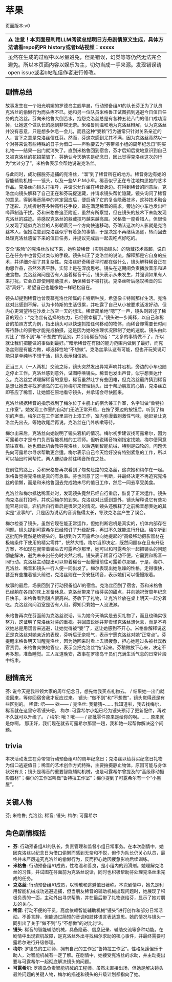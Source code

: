 # 苹果
页面版本:v0
 

| :warning: 注意！本页面是利用LLM阅读总结明日方舟剧情原文生成，具体方法请看repo的PR history或者b站视频：xxxxx           |
|:----------------------------|
| 虽然在生成的过程中以尽量避免，但是错误，幻觉等等仍然无法完全避免。所以本页面内容以娱乐为主，切勿当成一手来源。发现错误请open issue或者b站私信作者进行修改。|



## 剧情总结
故事发生在一个阳光明媚的罗德岛主舰早晨，行动预备组A1的队长芬正为了队员克洛丝的偷懒行为而头疼不已。她和另一位队员米格鲁正试图抓到逃避今日值日任务的克洛丝。芬向米格鲁大倒苦水，抱怨克洛丝总是有各种五花八门的借口成功溜掉，让她这个做队长的感到非常无奈。米格鲁则温和地为克洛丝辩解，认为克洛丝并没有恶意，只是想多休息一会儿，而且这种“耍赖”行为通常只针对关系亲近的人，言下之意是克洛丝信任芬。然而，芬这次感到尤其不满，因为克洛丝竟然以一个对芬来说有些特殊的日子为借口——声称要去为“芬带领小组的周年纪念日”购买礼物——结果一出门就消失了。直到米格鲁回到宿舍，芬才后知后觉地意识到自己又被克洛丝的花招蒙骗了。芬确认今天确实是纪念日，因此觉得克洛丝这次的行为“太过分了”，米格鲁表示会帮她说说克洛丝。

与此同时，成功摆脱芬追捕的克洛丝，“溜”到了稀音所在的地方。稀音身边有她的智能辅助机械——镜头，以及一些M.P.M小车。稀音似乎正在专注地构思她的艺术作品。克洛丝向镜头打招呼，并请求允许坐在稀音身边。在得到稀音的同意后，克洛丝向镜头解释了自己正在和芬玩捉迷藏，并请求镜头帮忙隐藏。镜头询问了稀音的意见，得到稀音简单的肯定回应后，便启动了它的复合隐蔽技术，这种技术融合了迷彩、光线折射等多种高科技手段，旨在满足稀音的需求，旁边的小车也发出哔哔声制造干扰。芬和米格鲁追至附近，虽然有所察觉，但在镜头的技术下未能发现克洛丝的踪迹。芬感叹克洛丝的躲藏技巧越来越高超。米格鲁一度看错人，但很快又发现了疑似克洛丝的人影朝着另一个方向快速移动。芬确认这次的人影就是克洛丝本人，但她注意到克洛丝似乎有着急的事情，于是决定不再继续追逐，转而回去处理克洛丝遗留下来的值日任务，并提议完成后一起去吃点好吃的。

安全“脱险”的克洛丝放松下来，她称赞稀音（实则指镜头）的隐藏技术高超，说自己在任务中也曾见过类似的手段。镜头纠正了克洛丝的说法，解释那是它自身的技术，并详细介绍了其复杂性。克洛丝好奇稀音平时都在做什么，镜头解释稀音正在构思作品，虽然外表平静，实际上是在深度思考。镜头在这期间负责播放音乐和递送食物。克洛丝询问是否有人追着稀音干活，镜头表示从未发生，并强调如果有人来打扰，它会立即使用隐蔽技术，确保稀音不被打扰。克洛丝听后感叹稀音的生活“真好”，希望自己也能像她一样轻松自在。

镜头却提到稀音也曾羡慕克洛丝所属的卡特斯种族，希望像卡特斯那样生活。克洛丝对此感到不解，认为卡特斯的生活很累，并吐露了自己从小被要求活泼好动，但内心更渴望待在沙发上放空一天的想法。稀音简单地“嗯”了一声，镜头则转述了稀音的观点：“克洛丝有选择的权力，已经很幸福了。”镜头进一步阐释，以自己和稀音的拍照方式为例，指出镜头可以快速抓拍任何移动的物体，而稀音却需要长时间等待静止的景物才能完成拍摄，这是因为她的生理状况限制了她的速度。镜头由此对比了“做不到”与“不想做”的区别，并引用稀音的话：“‘太多的事情做不了，所以就让我们把能做的事做到最好。’”暗示稀音在有限的能力范围内做到了最好，而克洛丝则是有能力做，却选择性地“不想做”。克洛丝承认这有可能，但也开玩笑说可能只是单纯地不想干活，镜头表示相信她。

正当三人（一人两机）交流之际，镜头突然发出异常声响并宕机，旁边的小车也随之停止工作。克洛丝感到意外，试图呼唤镜头。稀音也发出声音，似乎想表达什么。克洛丝尝试理解稀音的意思，稀音虽然吐字有些困难，但克洛丝最终猜到稀音是想让她去寻找罗德岛的工程师梅尔来修理镜头。出于帮助朋友的心情，克洛丝立即答应了稀音，让她留在原地看守镜头，并承诺会尽快回来。

克洛丝根据稀音的指示找到了梅尔位于主舰上的宿舍兼工作室，名字叫做“鲁特拉工作室”。她发现工作室的自动门无法正常开启，在按了旁边的按钮后，听到了梅尔的声音。梅尔正在工作室里进行上漆工作，室内弥漫着刺激性气味，她赶紧让克洛丝先出去，等她收尾后再说。克洛丝在门外咳嗽等待。

梅尔出来后，克洛丝向她说明了镜头宕机的情况。梅尔初步建议找可露希尔，因为可露希尔才是专门负责智能机械的工程师。但听说稀音特别指定找她，梅尔便同意前往查看。她也借此机会教导克洛丝，以后遇到智能机械，特别是四轮的，问题优先向可露希尔寻求帮助更合适。梅尔表示自己今天恰好没有特别紧急的工作，所以可以抽出时间帮忙。两人便动身前往稀音所在之处。

在前往的路上，芬和米格鲁再次看到了匆匆赶路的克洛丝，这次她和梅尔在一起。米格鲁觉得克洛丝是真的有急事。芬也同意了这一判断，并最终决定不再追究克洛丝的偷懒，而是和米格鲁回去完成她未尽的值日工作，然后一同去享受美食。

克洛丝和梅尔抵达稀音处时，发现镜头竟然已经自行重启，恢复了正常运作。镜头向克洛丝打招呼，并欢迎梅尔的到来。克洛丝对此感到意外，镜头解释说它有些功能容易出错，宕机后自行重启是很常见的情况。镜头还解释了之前稀音想表达的其实是“没事的”，只是因为说话的音调拖得太长，导致克洛丝产生了误会。

梅尔检查了镜头，虽然它现在能正常运作，但她判断宕机是真实的，机体内部存在问题。镜头提到可露希尔已经预订了升级配件，再过不久就能进行升级。梅尔听到这批配件竟然是给镜头的，联想到昨天可露希尔向她提起的“高级移动摄影器材在极端条件下使用的精尖零件”，恍然大悟。梅尔当即决定，既然问题存在且有升级方案，不如现在就带着镜头去可露希尔那里，她可以和可露希尔一起把镜头的问题彻底解决，避免未来出任务时突然宕机。镜头表示稀音行动不便，它需要和稀音一同行动。克洛丝主动提出可以带着稀音一起慢慢前往可露希尔那里。于是，梅尔、克洛丝、稀音和镜头一行人便一同出发了。梅尔表现出她急躁的性格，走得很快，甚至有些推着镜头前进，克洛丝则在一旁安抚稀音，表示她们可以慢慢跟着。

故事的最后，场景回到了行动预备组A1的宿舍。克洛丝回到了宿舍，芬和米格鲁已经躺在各自的床上准备休息。克洛丝带来了给芬买的甜点，并向她祝贺周年纪念日快乐。米格鲁看到甜点很高兴。芬收下了礼物，让克洛丝放在桌上明天一起分着吃。克洛丝询问浴室是否有人用，得知只剩她一人没洗漱。

米格鲁再次在芬面前为克洛丝说话，认为她今天确实是去买礼物了，而且也确实很努力，这证明了克洛丝对芬的重视。芬回应说她并非责怪克洛丝想休息，而是不喜欢她总是用谎言来逃避，让她觉得被“耍”了，这让她感到不开心。米格鲁解释说这正是克洛丝对她亲近的表现，芬听后无奈叹气，表示宁愿克洛丝对她“正常点”。芬提醒米格鲁明天叫醒克洛丝，因为她回来时看上去很疲惫，担心她睡过头被杜宾教官责罚。米格鲁爽快地答应，表示会把克洛丝“拖”起来。芬稍微放下心来，决定不再多想，准备睡觉。三人互道晚安，故事在罗德岛干员们充满生活气息的日常片段中结束。
## 剧情高光
芬: 说今天是我带领大家的周年纪念日，想先给我买点礼物去。 / 结果她一出门就没回来，等你回宿舍我才反应过来。
镜头: “做不到”和“不想做”，镜头觉得还是有些区别的。
稀音: 唔—— 欸—— / 克洛丝: 我猜猜~...... 我知道啦，我去找梅尔，稀音就在这里守着镜头吧。
梅尔: 可露希尔小姐已经为镜头预订了更新配件，再过不久就可以升级了。 / 梅尔: 哦？哦—— / 那批零件原来是给你的啊。...... 原来就是你啊。 那正好，我们现在就去可露希尔那里一趟，我和她一起帮你解决这个问题。
## trivia
本次活动发生在芬带领行动预备组A1的周年纪念日；克洛丝以给芬买纪念日礼物为借口逃避值日；稀音的艺术创作方式特殊，主要拍摄静止物体，原因可能与身体状况有关；镜头是稀音的重要智能辅助机械，也是可露希尔曾提及的“高级移动摄影器材”；梅尔的工作室叫做“鲁特拉工作室”；梅尔提到了可露希尔有一个“小黑屋”。
## 关键人物
芬; 米格鲁; 克洛丝; 稀音; 镜头; 梅尔; 可露希尔
## 角色剧情概括
-   **芬**: 行动预备组A1的队长，负责管理和监督小组日常事务。在本次剧情中，她因克洛丝以纪念日为借口偷懒而感到无奈和不悦，但作为队长仍关心队员，最终并未严厉追究克洛丝的偷懒行为，反而担心她因疲惫影响后续训练。
-   **米格鲁**: 行动预备组A1成员，性格温和善良，是小组内的润滑剂。她理解克洛丝的习性，并试图在芬面前为克洛丝说话，同时也积极帮助芬处理克洛丝未完成的任务。
-   **克洛丝**: 行动预备组A1成员，以懒散和逃避值日著称。本次剧情中，她先是利用智能机械成功逃避追捕，但当朋友稀音的辅助机械出现问题时，她展现了积极负责的一面，主动外出寻求帮助，并在最后带了礼物送给芬，显示了她对朋友的关心。
-   **稀音**: 行动不便的干员，高度依赖智能辅助机械“镜头”进行创作和部分日常活动。不善言辞，但能通过简短的音调和肢体语言表达意思。她的情况与镜头一同引出了关于“做不到”与“不想做”的对比讨论。
-   **镜头**: 稀音的智能辅助机械，具备隐蔽、信息记录、辅助交流等多种功能。在剧情中出现宕机故障，是克洛丝外出寻找梅尔求助的核心事件，并最终需要可露希尔进行升级修理。
-   **梅尔**: 罗德岛的工程师，拥有自己的工作室“鲁特拉工作室”。性格急躁但乐于助人，对智能机械有一定了解。在剧情中，她接受克洛丝的求助，并主动提出要与可露希尔一起彻底解决镜头的问题。
-   **可露希尔**: 罗德岛负责智能机械的工程师。虽然未直接出场，但她是解决镜头最终问题的关键人物，梅尔的描述和镜头的升级计划都指向了她。